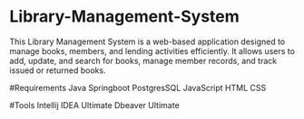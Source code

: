 # Library-Management-System
This Library Management System is a web-based application designed to manage books, members, and lending activities efficiently. It allows users to add, update, and search for books, manage member records, and track issued or returned books.

#Requirements
Java
Springboot
PostgresSQL
JavaScript
HTML
CSS

#Tools
Intellij IDEA Ultimate
Dbeaver Ultimate
